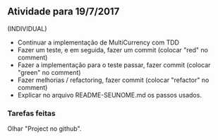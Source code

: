 ## Atividade para 19/7/2017
(INDIVIDUAL)

* Continuar a implementação de MultiCurrency com TDD
* Fazer um teste, e em seguida, fazer um commit (colocar "red" no comment)
* Fazer a implementação para o teste passar, fazer commit (colocar "green" no comment) 
* Fazer melhorias / refactoring, fazer commit (colocar "refactor" no comment)
* Explicar no arquivo README-SEUNOME.md os passos usados.

### Tarefas feitas


Olhar "Project no github".



